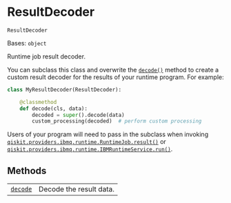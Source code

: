 # ResultDecoder

<span id="undefined" />

`ResultDecoder`

Bases: `object`

Runtime job result decoder.

You can subclass this class and overwrite the [`decode()`](qiskit.providers.ibmq.runtime.ResultDecoder.decode#qiskit.providers.ibmq.runtime.ResultDecoder.decode "qiskit.providers.ibmq.runtime.ResultDecoder.decode") method to create a custom result decoder for the results of your runtime program. For example:

```python
class MyResultDecoder(ResultDecoder):

    @classmethod
    def decode(cls, data):
        decoded = super().decode(data)
        custom_processing(decoded)  # perform custom processing
```

Users of your program will need to pass in the subclass when invoking [`qiskit.providers.ibmq.runtime.RuntimeJob.result()`](qiskit.providers.ibmq.runtime.RuntimeJob.result#qiskit.providers.ibmq.runtime.RuntimeJob.result "qiskit.providers.ibmq.runtime.RuntimeJob.result") or [`qiskit.providers.ibmq.runtime.IBMRuntimeService.run()`](qiskit.providers.ibmq.runtime.IBMRuntimeService.run#qiskit.providers.ibmq.runtime.IBMRuntimeService.run "qiskit.providers.ibmq.runtime.IBMRuntimeService.run").

## Methods

|                                                                                                                                                                        |                         |
| ---------------------------------------------------------------------------------------------------------------------------------------------------------------------- | ----------------------- |
| [`decode`](qiskit.providers.ibmq.runtime.ResultDecoder.decode#qiskit.providers.ibmq.runtime.ResultDecoder.decode "qiskit.providers.ibmq.runtime.ResultDecoder.decode") | Decode the result data. |
